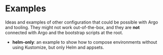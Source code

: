 # Examples

Ideas and examples of other configuration that could be possible with Argo and tooling. They might not work out-of-the-box, and they are __not__ connected with Argo and the bootstrap scripts at the root.

- __helm-only__: an example to show how to compose environments without using Kustomize, but only Helm and appsets.
